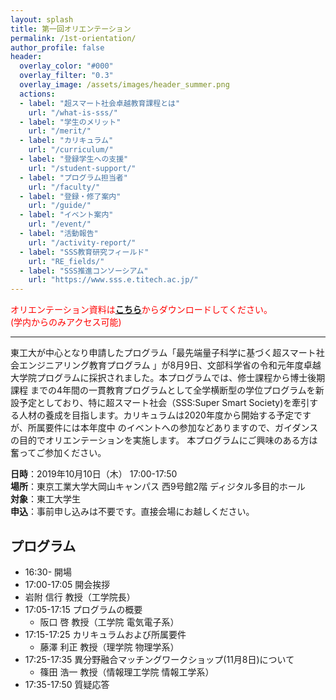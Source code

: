 ```yaml
---
layout: splash
title: 第一回オリエンテーション
permalink: /1st-orientation/
author_profile: false
header:
  overlay_color: "#000"
  overlay_filter: "0.3"
  overlay_image: /assets/images/header_summer.png
  actions:
  - label: "超スマート社会卓越教育課程とは"
    url: "/what-is-sss/"
  - label: "学生のメリット"
    url: "/merit/"
  - label: "カリキュラム"
    url: "/curriculum/"
  - label: "登録学生への支援​"
    url: "/student-support/"
  - label: "プログラム担当者​"
    url: "/faculty/"
  - label: "登録・修了案内"
    url: "/guide/"
  - label: "イベント案内"
    url: "/event/"
  - label: "活動報告"
    url: "/activity-report/"
  - label: "SSS教育研究フィールド"
    url: "RE_fields/"  
  - label: "SSS推進コンソーシアム"
    url: "https://www.sss.e.titech.ac.jp/"
---
```


<span style="color:Red">オリエンテーション資料は[**こちら**](https://www.sss.e.titech.ac.jp/event-eng-edu-program-orientation-20191010/materials/)からダウンロードしてください。<br>(学内からのみアクセス可能)</span><br>

<hr>

東工大が中心となり申請したプログラム「最先端量子科学に基づく超スマート社会エンジニアリング教育プログラム 」が8月9日、文部科学省の令和元年度卓越大学院プログラムに採択されました。本プログラムでは、修士課程から博士後期課程 までの4年間の一貫教育プログラムとして全学横断型の学位プログラムを新設予定としており、特に超スマート社会（SSS:Super Smart Society)を牽引する人材の養成を目指します。カリキュラムは2020年度から開始する予定ですが、所属要件には本年度中 のイベントへの参加などありますので、ガイダンスの目的でオリエンテーションを実施します。 本プログラムにご興味のある方は奮ってご参加ください。

**日時**：2019年10月10日（木） 17:00-17:50<br>
**場所**：東京工業大学大岡山キャンパス 西9号館2階 ディジタル多目的ホール<br>
**対象**：東工大学生<br>
**申込**：事前申し込みは不要です。直接会場にお越しください。<br>

## プログラム

* 16:30- 	開場
* 17:00-17:05 	開会挨拶
* 岩附 信行 教授（工学院長）
* 17:05-17:15 	プログラムの概要
  * 阪口 啓 教授（工学院 電気電子系）
* 17:15-17:25 	カリキュラムおよび所属要件
  * 藤澤 利正 教授（理学院 物理学系）
* 17:25-17:35 	異分野融合マッチングワークショップ(11月8日)について
  * 篠田 浩一 教授（情報理工学院 情報工学系）
* 17:35-17:50 	質疑応答
